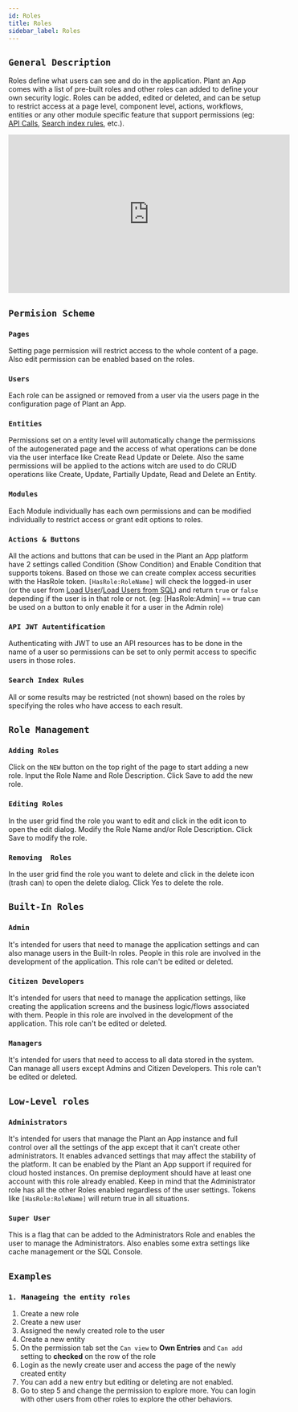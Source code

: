 ```yaml
---
id: Roles
title: Roles
sidebar_label: Roles
---
```


## `General Description`

Roles define what users can see and do in the application. Plant an App comes with a list of pre-built roles and other roles can added to define your own security logic. Roles can be added, edited or deleted, and can be setup to restrict access at a page level, component level, actions, workflows, entities or any other module specific feature that support permissions (eg: [API Calls](/docs/Roles#api-jwt-autentification), [Search index rules](/docs/Roles#search-index-rules), etc.).

<iframe width="560" height="315" src="https://www.youtube.com/embed/zOGVh-zEsqs" frameborder="0" allow="accelerometer; autoplay; encrypted-media; gyroscope; picture-in-picture" allowfullscreen></iframe>

## `Permision Scheme`

### `Pages`
Setting page permission will restrict access to the whole content of a page. Also edit permission can be enabled based on the roles. 

### `Users`
Each role can be assigned or removed from a user via the users page in the configuration page of Plant an App.

### `Entities`
Permissions set on a entity level will automatically change the permissions of the autogenerated page and the access of what operations can be done via the user interface like Create Read Update or Delete. Also the same permissions will be applied to the actions witch are used to do CRUD operations like Create, Update, Partially Update, Read and Delete an Entity.

### `Modules`
Each Module individually has each own permissions and can be modified individually to restrict access or grant edit options to roles. 

### `Actions & Buttons`

All the actions and buttons that can be used in the Plant an App platform have 2 settings called Condition (Show Condition) and Enable Condition that supports tokens. Based on those we can create complex access securities with the HasRole token.  `[HasRole:RoleName]` will check the logged-in user (or the user from [Load User](/docs/Actions/load-user.md)/[Load Users from SQL](/docs/Actions/load-users-sql.md)) and return `true` or `false` depending if the user is in that role or not. (eg: [HasRole:Admin] ==  true can be used on a button to only enable it for a user in the Admin role)


### `API JWT Autentification`

Authenticating with JWT to use an API resources has to be done in the name of a user so permissions can be set to only permit access to specific users in those roles.

### `Search Index Rules`

All or some results may be restricted (not shown) based on the roles by specifying the roles who have access to each result.


## `Role Management`

### `Adding Roles`

Click on the `NEW` button on the top right of the page to start adding a new role. Input the Role Name and Role Description. Click Save to add the new role.

### `Editing Roles`

In the user grid find the role you want to edit and click in the edit icon to open the edit dialog. Modify the Role Name and/or Role Description. Click Save to modify the role.

### `Removing  Roles`

In the user grid find the role you want to delete and click in the delete icon (trash can) to open the delete dialog. Click Yes to delete the role.

## `Built-In Roles`

### `Admin`

It's intended for users that need to manage the application settings and can also manage users in the Built-In roles. People in this role are involved in the development of the application. This role can't be edited or deleted.


### `Citizen Developers`

It's intended for users that need to manage the application settings, like creating the application screens and the business logic/flows associated with them. People in this role are involved in the development of the application. This role can't be edited or deleted.

### `Managers`

It's intended for users that need to access to all data stored in the system. Can manage all users except Admins and Citizen Developers. This role can't be edited or deleted.

## `Low-Level roles`

### `Administrators`

It's intended for users that manage the Plant an App instance and full control over all the settings of the app except that it can't create other administrators. It enables advanced settings that may affect the stability of the platform. It can be enabled by the Plant an App support if required for cloud hosted instances. On premise deployment should have at least one account with this role already enabled. Keep in mind that the Administrator role has all the other Roles enabled regardless of the user settings. Tokens like `[HasRole:RoleName]` will return true in all situations. 

### `Super User`

This is a flag that can be added to the Administrators Role and enables the user to manage the Administrators. Also enables some extra settings like cache management or the SQL Console.

## `Examples`

### `1. Manageing the entity roles`

1. Create a new role
2. Create a new user
3. Assigned the newly created role to the user
4. Create a new entity
5. On the permission tab set the `Can view` to **Own Entries** and  `Can add` setting to **checked** on the row of the role
6. Login as the newly create user and access the page of the newly created entity
7. You can add a new entry but editing or deleting are not enabled.
8. Go to step 5 and change the permission to explore more. You can login with other users from other roles to explore the other behaviors.

